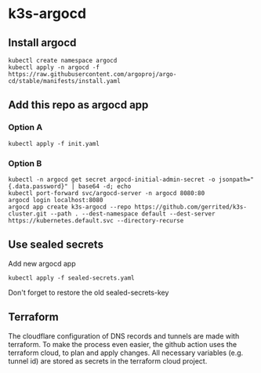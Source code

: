 # k3s-argocd

## Install argocd

```
kubectl create namespace argocd
kubectl apply -n argocd -f https://raw.githubusercontent.com/argoproj/argo-cd/stable/manifests/install.yaml
```

## Add this repo as argocd app
### Option A
```
kubectl apply -f init.yaml
```

### Option B
```
kubectl -n argocd get secret argocd-initial-admin-secret -o jsonpath="{.data.password}" | base64 -d; echo
kubectl port-forward svc/argocd-server -n argocd 8080:80
argocd login localhost:8080
argocd app create k3s-argocd --repo https://github.com/gerrited/k3s-cluster.git --path . --dest-namespace default --dest-server https://kubernetes.default.svc --directory-recurse
```

## Use sealed secrets
Add new argocd app

```
kubectl apply -f sealed-secrets.yaml
```

Don't forget to restore the old sealed-secrets-key

## Terraform
The cloudflare configuration of DNS records and tunnels are made with terraform. To make the process even easier, the github action uses the terraform cloud, to plan and apply changes. All necessary variables (e.g. tunnel id) are stored as secrets in the terraform cloud project.